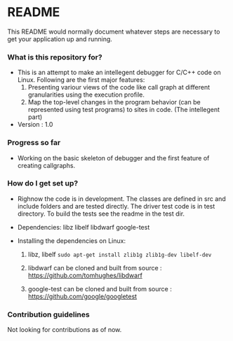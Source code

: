 # README #

This README would normally document whatever steps are necessary to get your application up and running.

### What is this repository for? ###

* This is an attempt to make an intellegent debugger for C/C++ code on Linux. Following are the first major features:
	1. Presenting variour views of the code like call graph at different granularities using the execution profile.
	2. Map the top-level changes in the program behavior (can be represented using test programs) to sites in code. (The intellegent part)
* Version : 1.0
### Progress so far ###
* Working on the basic skeleton of debugger and the first feature of creating callgraphs.
### How do I get set up? ###


* Righnow the code is in development. The classes are defined in src and include folders and are tested directly. The driver test code is in test directory. To build the tests see the readme in the test dir.

* Dependencies: libz libelf libdwarf google-test
* Installing the dependencies on Linux:
	1. libz, libelf
		`sudo apt-get install zlib1g zlib1g-dev libelf-dev`

	2. libdwarf can be cloned and built from source : https://github.com/tomhughes/libdwarf

	3. google-test can be cloned and built from source : https://github.com/google/googletest



### Contribution guidelines ###

Not looking for contributions as of now.